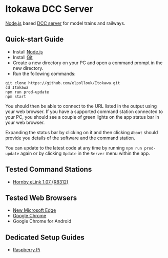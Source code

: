 # Itokawa DCC Server

[Node.js](https://nodejs.org/) based [DCC server](https://www.nmra.org/dcc-working-group) for model trains and railways.

## Quick-start Guide

* Install [Node.js](https://nodejs.org/en/download/)
* Install [Git](https://git-scm.com/downloads)
* Create a new directory on your PC and open a command prompt in the new directory.
* Run the following commands:
```
git clone https://github.com/elpollouk/Itokawa.git
cd Itokawa
npm run prod-update
npm start
```

You should then be able to connect to the URL listed in the output using your web browser. If you have a supported command station connected to your PC, you should see a couple of green lights on the app status bar in your web browser.

Expanding the status bar by clicking on it and then clicking `About` should provide you details of the software and the command station.

You can update to the latest code at any time by running `npm run prod-update` again or by clicking `Update` in the `Server` menu within the app.

## Tested Command Stations
 * [Hornby eLink 1.07 (R8312)](https://www.hornby.com/uk-en/elink-and-railmaster-combination-pack.html)
 
## Tested Web Browsers
* [New Microsoft Edge](https://www.microsoft.com/en-us/edge)
* [Google Chrome](https://www.google.co.uk/chrome/index.html)
* Google Chrome for Android

## Dedicated Setup Guides
* [Raspberry Pi](https://github.com/elpollouk/Itokawa/blob/master/docs/guides/raspberrypi.md)
